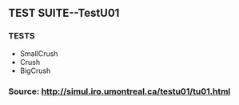 ## TEST SUITE--TestU01

### TESTS

- SmallCrush
- Crush
- BigCrush

### Source: http://simul.iro.umontreal.ca/testu01/tu01.html
